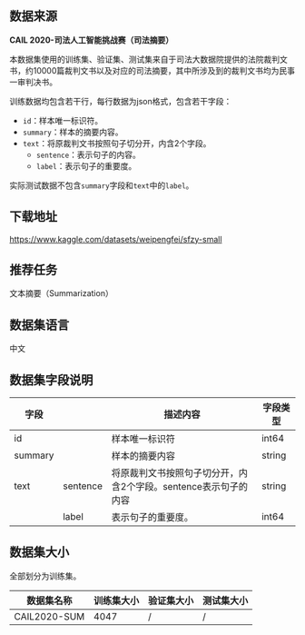 ## 数据来源

**CAIL 2020-司法人工智能挑战赛（司法摘要）**

本数据集使用的训练集、验证集、测试集来自于司法大数据院提供的法院裁判文书，约10000篇裁判文书以及对应的司法摘要，其中所涉及到的裁判文书均为民事一审判决书。

训练数据均包含若干行，每行数据为json格式，包含若干字段：

* ``id``：样本唯一标识符。
* ``summary``：样本的摘要内容。
* ``text``：将原裁判文书按照句子切分开，内含2个字段。
    * ``sentence``：表示句子的内容。
    * ``label``：表示句子的重要度。

实际测试数据不包含``summary``字段和``text``中的``label``。


## 下载地址

https://www.kaggle.com/datasets/weipengfei/sfzy-small

## 推荐任务

文本摘要（Summarization）

## 数据集语言

中文

## 数据集字段说明

| 字段    |          | 描述内容                                                     | 字段类型 |
| ------- | -------- | ------------------------------------------------------------ | -------- |
| id      |          | 样本唯一标识符                                               | int64    |
| summary |          | 样本的摘要内容                                               | string   |
| text    | sentence | 将原裁判文书按照句子切分开，内含2个字段。sentence表示句子的内容 | string   |
|         | label    | 表示句子的重要度。                                           | int64    |

## 数据集大小

全部划分为训练集。

| 数据集名称   | 训练集大小 | 验证集大小 | 测试集大小 |
| ------------ | ---------- | ---------- | ---------- |
| CAIL2020-SUM | 4047       | /          | /          |


